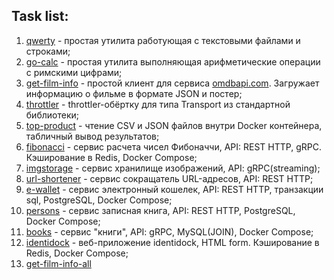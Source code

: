 ## Task list:

1. [qwerty](./qwerty) - простая утилита работующая с текстовыми файлами и строками;
2. [go-calc](./go-calc) - простая утилита выполняющая арифметические операции с римскими цифрами;
3. [get-film-info](./get-film-info) - простой клиент для сервиса [omdbapi.com](http://www.omdbapi.com/). Загружает информацию о фильме в формате JSON и постер;
4. [throttler](./throttler) - throttler-обёртку для типа Transport из стандартной библиотеки;
5. [top-product](./top-product) - чтение CSV и JSON файлов внутри Docker контейнера, табличный вывод результатов;
6. [fibonacci](./fibonacci) - сервис расчета чисел Фибоначчи, API: REST HTTP, gRPC. Кэширование в Redis, Docker Compose;
7. [imgstorage](./imgstorage) - сервис хранилище изображений, API: gRPC(streaming);
8. [url-shortener](./url-shortener) - сервис сокращатель URL-адресов, API: REST HTTP;
9. [e-wallet](./e-wallet) - сервис электронный кошелек, API: REST HTTP, транзакции sql, PostgreSQL, Docker Compose;
10. [persons](./persons) - сервис записная книга, API: REST HTTP, PostgreSQL, Docker Compose;
11. [books](./books) - сервис "книги", API: gRPC, MySQL(JOIN), Docker Compose;
12. [identidock](./identidock) -  веб-приложение identidock, HTML form. Кэширование в Redis, Docker Compose;
13. [get-film-info-all](./003-get-film-info-all)
